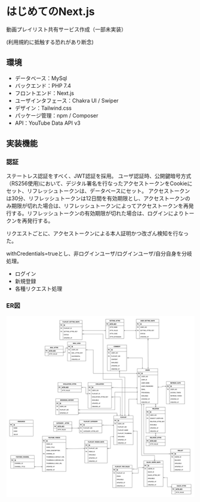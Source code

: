 # はじめてのNext.js

  
  

動画プレイリスト共有サービス作成（一部未実装）

(利用規約に抵触する恐れがあり断念)

## 環境
- データベース：MySql
- バックエンド：PHP 7.4
- フロントエンド：Next.js
- ユーザインタフェース：Chakra UI / Swiper
- デザイン：Tailwind.css
- パッケージ管理：npm /  Composer
- API：YouTube Data API v3

## 実装機能

### 認証
ステートレス認証をすべく、JWT認証を採用。
ユーザ認証時、公開鍵暗号方式（RS256使用)において、デジタル署名を行なったアクセストークンをCookieにセット、リフレッシュトークンは、データベースにセット。
アクセストークンは30分、リフレッシュトークンは12日間を有効期限とし、アクセストークンのみ期限が切れた場合は、リフレッシュトークンによってアクセストークンを再発行する。リフレッシュトークンの有効期限が切れた場合は、ログインによりトークンを再発行する。

リクエストごとに、アクセストークンによる本人証明かつ改ざん検知を行なった。

withCredentials=trueとし、非ログインユーザ/ログインユーザ/自分自身を分岐処理。
- ログイン
- 新規登録
- 各種リクエスト処理


### ER図

![ER図](./tube.jpg)
